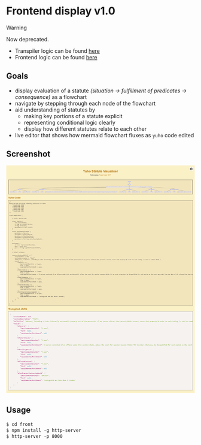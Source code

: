 # Frontend display v1.0

> [!WARNING]
> Now deprecated.

* Transpiler logic can be found [here](src)
* Frontend logic can be found [here](front)

## Goals

* display evaluation of a statute *(situation -> fulfillment of predicates -> consequence)* as a flowchart
* navigate by stepping through each node of the flowchart
* aid understanding of statutes by
  * making key portions of a statute explicit
  * representing conditional logic clearly
  * display how different statutes relate to each other
* live editor that shows how mermaid flowchart fluxes as `yuho` code edited

## Screenshot

![](asset/screenshot1.png)

## Usage

```console
$ cd front
$ npm install -g http-server
$ http-server -p 8000
```
